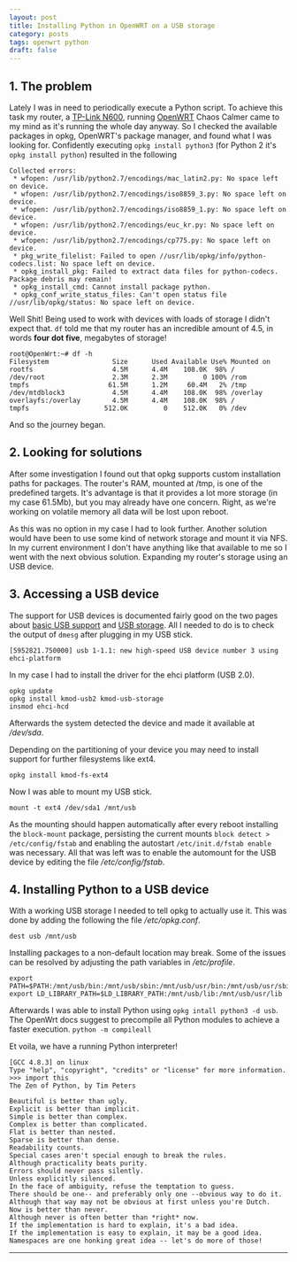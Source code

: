 ```yaml
---
layout: post
title: Installing Python in OpenWRT on a USB storage
category: posts
tags: openwrt python
draft: false
---
```

## 1. The problem

Lately I was in need to periodically execute a Python script. To achieve this task my router, a [TP-Link N600](https://www.tp-link.com/us/products/details/cat-9_TL-WDR3600.html), running [OpenWRT](https://openwrt.org/) Chaos Calmer came to my mind as it's running the whole day anyway. So I checked the available packages in opkg, OpenWRT's package manager, and found what I was looking for. Confidently executing `opkg install python3` (for Python 2 it's `opkg install python`) resulted in the following
```
Collected errors:
 * wfopen: /usr/lib/python2.7/encodings/mac_latin2.py: No space left on device.
 * wfopen: /usr/lib/python2.7/encodings/iso8859_3.py: No space left on device.
 * wfopen: /usr/lib/python2.7/encodings/iso8859_1.py: No space left on device.
 * wfopen: /usr/lib/python2.7/encodings/euc_kr.py: No space left on device.
 * wfopen: /usr/lib/python2.7/encodings/cp775.py: No space left on device.
 * pkg_write_filelist: Failed to open //usr/lib/opkg/info/python-codecs.list: No space left on device.
 * opkg_install_pkg: Failed to extract data files for python-codecs. Package debris may remain!
 * opkg_install_cmd: Cannot install package python.
 * opkg_conf_write_status_files: Can't open status file //usr/lib/opkg/status: No space left on device.
```
Well Shit! Being used to work with devices with loads of storage I didn't expect that. `df` told me that my router has an incredible amount of 4.5, in words **four dot five**, megabytes of storage!
```
root@OpenWrt:~# df -h
Filesystem                Size      Used Available Use% Mounted on
rootfs                    4.5M      4.4M    108.0K  98% /
/dev/root                 2.3M      2.3M         0 100% /rom
tmpfs                    61.5M      1.2M     60.4M   2% /tmp
/dev/mtdblock3            4.5M      4.4M    108.0K  98% /overlay
overlayfs:/overlay        4.5M      4.4M    108.0K  98% /
tmpfs                   512.0K         0    512.0K   0% /dev
```
And so the journey began.
## 2. Looking for solutions
After some investigation I found out that opkg supports custom installation paths for packages. The router's RAM, mounted at /tmp, is one of the predefined targets. It's advantage is that it provides a lot more storage (in my case 61.5Mb), but you may already have one concern. Right, as we're working on volatile memory all data will be lost upon reboot.

As this was no option in my case I had to look further. Another solution would have been to use some kind of network storage and mount it via NFS. In my current environment I don't have anything like that available to me so I went with the next obvious solution. Expanding my router's storage using an USB device.
## 3. Accessing a USB device
The support for USB devices is documented fairly good on the two pages about [basic USB support](https://wiki.openwrt.org/doc/howto/usb.essentials) and [USB storage](https://wiki.openwrt.org/doc/howto/usb.storage). All I needed to do is to check the output of `dmesg` after plugging in my USB stick.
```
[5952821.750000] usb 1-1.1: new high-speed USB device number 3 using ehci-platform
```

In my case I had to install the driver for the ehci platform (USB 2.0).
```
opkg update
opkg install kmod-usb2 kmod-usb-storage
insmod ehci-hcd
```
Afterwards the system detected the device and made it available at _/dev/sda_.

Depending on the partitioning of your device you may need to install support for further filesystems like ext4.
```
opkg install kmod-fs-ext4
```
Now I was able to mount my USB stick.
```
mount -t ext4 /dev/sda1 /mnt/usb
```
As the mounting should happen automatically after every reboot installing the `block-mount` package, persisting the current mounts `block detect > /etc/config/fstab` and enabling the autostart `/etc/init.d/fstab enable` was necessary. All that was left was to enable the automount for the USB device by editing the file _/etc/config/fstab_.
## 4. Installing Python to a USB device
With a working USB storage I needed to tell opkg to actually use it. This was done by adding the following the file _/etc/opkg.conf_.
```
dest usb /mnt/usb
```
Installing packages to a non-default location may break. Some of the issues can be resolved by adjusting the path variables in _/etc/profile_.
```
export PATH=$PATH:/mnt/usb/bin:/mnt/usb/sbin:/mnt/usb/usr/bin:/mnt/usb/usr/sbin
export LD_LIBRARY_PATH=$LD_LIBRARY_PATH:/mnt/usb/lib:/mnt/usb/usr/lib
```
Afterwards I was able to install Python using `opkg intall python3 -d usb`.
The OpenWrt docs suggest to precompile all Python modules to achieve a faster execution. `python -m compileall`

Et voila, we have a running Python interpreter!
```python3
[GCC 4.8.3] on linux
Type "help", "copyright", "credits" or "license" for more information.
>>> import this
The Zen of Python, by Tim Peters

Beautiful is better than ugly.
Explicit is better than implicit.
Simple is better than complex.
Complex is better than complicated.
Flat is better than nested.
Sparse is better than dense.
Readability counts.
Special cases aren't special enough to break the rules.
Although practicality beats purity.
Errors should never pass silently.
Unless explicitly silenced.
In the face of ambiguity, refuse the temptation to guess.
There should be one-- and preferably only one --obvious way to do it.
Although that way may not be obvious at first unless you're Dutch.
Now is better than never.
Although never is often better than *right* now.
If the implementation is hard to explain, it's a bad idea.
If the implementation is easy to explain, it may be a good idea.
Namespaces are one honking great idea -- let's do more of those!
```
---
